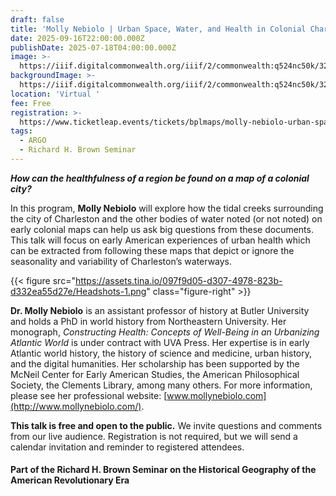 ```yaml
---
draft: false
title: 'Molly Nebiolo | Urban Space, Water, and Health in Colonial Charleston'
date: 2025-09-16T22:00:00.000Z
publishDate: 2025-07-18T04:00:00.000Z
image: >-
  https://iiif.digitalcommonwealth.org/iiif/2/commonwealth:q524nc50k/32,1831,6645,3475/1600,/0/default.jpg
backgroundImage: >-
  https://iiif.digitalcommonwealth.org/iiif/2/commonwealth:q524nc50k/32,1831,6645,3475/1600,/0/default.jpg
location: 'Virtual '
fee: Free
registration: >-
  https://www.ticketleap.events/tickets/bplmaps/molly-nebiolo-urban-space-water-and-health-in-colonial-charleston
tags:
  - ARGO
  - Richard H. Brown Seminar
---
```


***How can the healthfulness of a region be found on a map of a colonial city?***

In this program, **Molly Nebiolo** will explore how the tidal creeks surrounding the city of Charleston and the other bodies of water noted (or not noted) on early colonial maps can help us ask big questions from these documents. This talk will focus on early American experiences of urban health which can be extracted from following these maps that depict or ignore the seasonality and variability of Charleston’s waterways.

{{< figure src="https://assets.tina.io/097f9d05-d307-4978-823b-d332ea55d27e/Headshots-1.png" class="figure-right" >}}

**Dr. Molly Nebiolo** is an assistant professor of history at Butler University and holds a PhD in world history from Northeastern University. Her monograph, *Constructing Health: Concepts of Well-Being in an Urbanizing Atlantic World* is under contract with UVA Press. Her expertise is in early Atlantic world history, the history of science and medicine, urban history, and the digital humanities. Her scholarship has been supported by the McNeil Center for Early American Studies, the American Philosophical Society, the Clements Library, among many others. For more information, please see her professional website: [www.mollynebiolo.com](http://www.mollynebiolo.com/).

**This talk is free and open to the public.** We invite questions and comments from our live audience. Registration is not required, but we will send  a calendar invitation and reminder to registered attendees.

#### Part of the Richard H. Brown Seminar on the Historical Geography of the American Revolutionary Era
